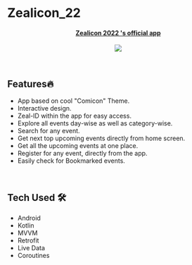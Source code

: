 # Zealicon_22

<div align="center">

#### [Zealicon 2022 's official app](https://play.google.com/store/apps/details?id=project.gdsc.zealicon22)

[![](https://play-lh.googleusercontent.com/n4h9ZkG54LQoCjTV4_PVhGXykapQCZLJZM1Wh-XEwsSfj3X9OtXmNTFkaUrHkvWMDQ=w480-h960-rw)](https://play.google.com/store/apps/details?id=project.gdsc.zealicon22)
</div>

</br>

## Features🔥
- App based on cool "Comicon" Theme.
- Interactive design.
- Zeal-ID within the app for easy access.
- Explore all events day-wise as well as category-wise.
- Search for any event.
- Get next top upcoming events directly from home screen.
- Get all the upcoming events at one place.
- Register for any event, directly from the app.
- Easily check for Bookmarked events.

<br>

## Tech Used 🛠
- Android
- Kotlin
- MVVM
- Retrofit
- Live Data 
- Coroutines
</br>

